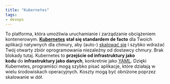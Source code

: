 ```yaml
---
title: "Kubernetes"
tags:
- devops
---
```

To platforma, która umożliwia uruchamianie i zarządzanie obciążeniem kontenerowym. [**Kubernetes**](https://stackoverflow.blog/2020/05/29/why-kubernetes-getting-so-popular/) **stał się standardem de facto** dla Twoich aplikacji natywnych dla chmury, aby (auto-) [skalować się](https://stackoverflow.com/a/11715598/5246670) i szybko wdrażać Twój otwarty zbiór oprogramowania niezależny od dostawcy chmury. Brak blokady tutaj. Kubernetes to **przejście od infrastruktury jako kodu** do **infrastruktury jako danych**, konkretnie jako [YAML](notes/yaml.md). Dzięki Kubernetes, programiści mogą szybko pisać aplikacje, które działają w wielu środowiskach operacyjnych. Koszty mogą być obniżone poprzez skalowanie w dół.
